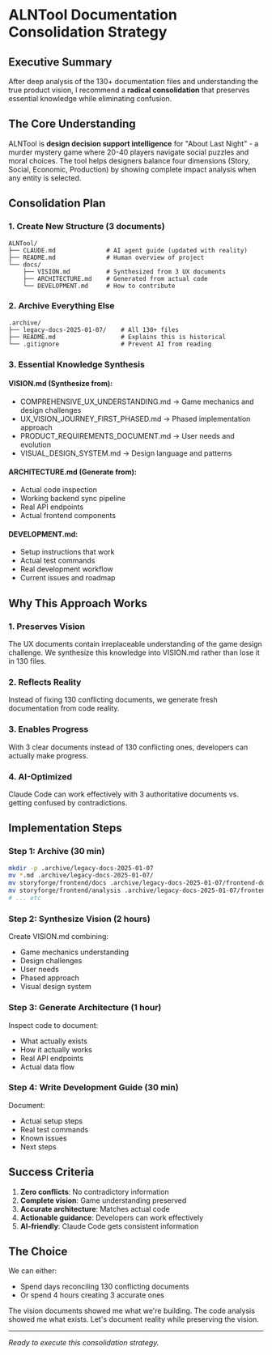 # ALNTool Documentation Consolidation Strategy

## Executive Summary

After deep analysis of the 130+ documentation files and understanding the true product vision, I recommend a **radical consolidation** that preserves essential knowledge while eliminating confusion.

## The Core Understanding

ALNTool is **design decision support intelligence** for "About Last Night" - a murder mystery game where 20-40 players navigate social puzzles and moral choices. The tool helps designers balance four dimensions (Story, Social, Economic, Production) by showing complete impact analysis when any entity is selected.

## Consolidation Plan

### 1. Create New Structure (3 documents)

```
ALNTool/
├── CLAUDE.md              # AI agent guide (updated with reality)
├── README.md              # Human overview of project
└── docs/
    ├── VISION.md          # Synthesized from 3 UX documents
    ├── ARCHITECTURE.md    # Generated from actual code
    └── DEVELOPMENT.md     # How to contribute
```

### 2. Archive Everything Else

```
.archive/
├── legacy-docs-2025-01-07/    # All 130+ files
├── README.md                  # Explains this is historical
└── .gitignore                 # Prevent AI from reading
```

### 3. Essential Knowledge Synthesis

#### VISION.md (Synthesize from):
- COMPREHENSIVE_UX_UNDERSTANDING.md → Game mechanics and design challenges
- UX_VISION_JOURNEY_FIRST_PHASED.md → Phased implementation approach  
- PRODUCT_REQUIREMENTS_DOCUMENT.md → User needs and evolution
- VISUAL_DESIGN_SYSTEM.md → Design language and patterns

#### ARCHITECTURE.md (Generate from):
- Actual code inspection
- Working backend sync pipeline
- Real API endpoints
- Actual frontend components

#### DEVELOPMENT.md:
- Setup instructions that work
- Actual test commands
- Real development workflow
- Current issues and roadmap

## Why This Approach Works

### 1. Preserves Vision
The UX documents contain irreplaceable understanding of the game design challenge. We synthesize this knowledge into VISION.md rather than lose it in 130 files.

### 2. Reflects Reality
Instead of fixing 130 conflicting documents, we generate fresh documentation from code reality.

### 3. Enables Progress
With 3 clear documents instead of 130 conflicting ones, developers can actually make progress.

### 4. AI-Optimized
Claude Code can work effectively with 3 authoritative documents vs. getting confused by contradictions.

## Implementation Steps

### Step 1: Archive (30 min)
```bash
mkdir -p .archive/legacy-docs-2025-01-07
mv *.md .archive/legacy-docs-2025-01-07/
mv storyforge/frontend/docs .archive/legacy-docs-2025-01-07/frontend-docs
mv storyforge/frontend/analysis .archive/legacy-docs-2025-01-07/frontend-analysis
# ... etc
```

### Step 2: Synthesize Vision (2 hours)
Create VISION.md combining:
- Game mechanics understanding
- Design challenges  
- User needs
- Phased approach
- Visual design system

### Step 3: Generate Architecture (1 hour)
Inspect code to document:
- What actually exists
- How it actually works
- Real API endpoints
- Actual data flow

### Step 4: Write Development Guide (30 min)
Document:
- Actual setup steps
- Real test commands
- Known issues
- Next steps

## Success Criteria

1. **Zero conflicts**: No contradictory information
2. **Complete vision**: Game understanding preserved
3. **Accurate architecture**: Matches actual code
4. **Actionable guidance**: Developers can work effectively
5. **AI-friendly**: Claude Code gets consistent information

## The Choice

We can either:
- Spend days reconciling 130 conflicting documents
- Or spend 4 hours creating 3 accurate ones

The vision documents showed me what we're building. The code analysis showed me what exists. Let's document reality while preserving the vision.

---

*Ready to execute this consolidation strategy.*